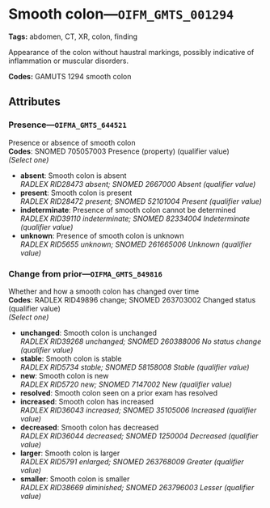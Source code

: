 # Smooth colon—`OIFM_GMTS_001294`

**Tags:** abdomen, CT, XR, colon, finding

Appearance of the colon without haustral markings, possibly indicative of inflammation or muscular disorders.

**Codes:** GAMUTS 1294 smooth colon

## Attributes

### Presence—`OIFMA_GMTS_644521`

Presence or absence of smooth colon  
**Codes**: SNOMED 705057003 Presence (property) (qualifier value)  
*(Select one)*

- **absent**: Smooth colon is absent  
_RADLEX RID28473 absent; SNOMED 2667000 Absent (qualifier value)_
- **present**: Smooth colon is present  
_RADLEX RID28472 present; SNOMED 52101004 Present (qualifier value)_
- **indeterminate**: Presence of smooth colon cannot be determined  
_RADLEX RID39110 indeterminate; SNOMED 82334004 Indeterminate (qualifier value)_
- **unknown**: Presence of smooth colon is unknown  
_RADLEX RID5655 unknown; SNOMED 261665006 Unknown (qualifier value)_

### Change from prior—`OIFMA_GMTS_849816`

Whether and how a smooth colon has changed over time  
**Codes**: RADLEX RID49896 change; SNOMED 263703002 Changed status (qualifier value)  
*(Select one)*

- **unchanged**: Smooth colon is unchanged  
_RADLEX RID39268 unchanged; SNOMED 260388006 No status change (qualifier value)_
- **stable**: Smooth colon is stable  
_RADLEX RID5734 stable; SNOMED 58158008 Stable (qualifier value)_
- **new**: Smooth colon is new  
_RADLEX RID5720 new; SNOMED 7147002 New (qualifier value)_
- **resolved**: Smooth colon seen on a prior exam has resolved  
- **increased**: Smooth colon has increased  
_RADLEX RID36043 increased; SNOMED 35105006 Increased (qualifier value)_
- **decreased**: Smooth colon has decreased  
_RADLEX RID36044 decreased; SNOMED 1250004 Decreased (qualifier value)_
- **larger**: Smooth colon is larger  
_RADLEX RID5791 enlarged; SNOMED 263768009 Greater (qualifier value)_
- **smaller**: Smooth colon is smaller  
_RADLEX RID38669 diminished; SNOMED 263796003 Lesser (qualifier value)_